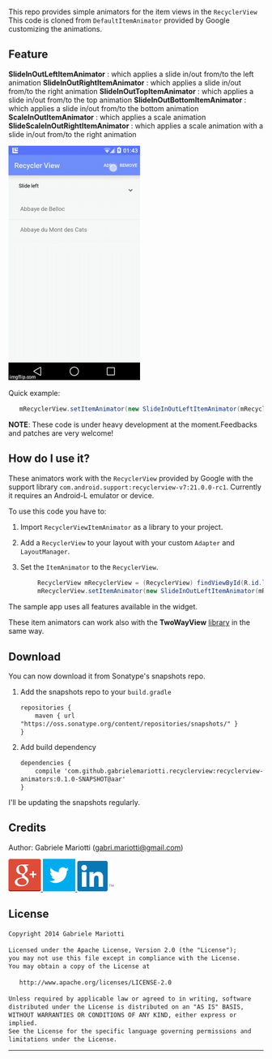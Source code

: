 This repo provides simple animators for the item views in the `RecyclerView`
This code is cloned from `DefaultItemAnimator` provided by Google customizing the animations.

## Feature

**SlideInOutLeftItemAnimator** : which applies a slide in/out from/to the left animation
**SlideInOutRightItemAnimator** : which applies a slide in/out from/to the right animation
**SlideInOutTopItemAnimator** : which applies a slide in/out from/to the top animation
**SlideInOutBottomItemAnimator** : which applies a slide in/out from/to the bottom animation
**ScaleInOutItemAnimator** : which applies a scale animation
**SlideScaleInOutRightItemAnimator** : which applies a scale animation with a slide in/out from/to the right animation

![Screen](/demo.gif)

Quick example:
```java
   mRecyclerView.setItemAnimator(new SlideInOutLeftItemAnimator(mRecyclerView));
```

**NOTE**: These code is under heavy development at the moment.Feedbacks and patches are very welcome!

## How do I use it?

These animators work with the `RecyclerView` provided by Google with the support library `com.android.support:recyclerview-v7:21.0.0-rc1`.
Currently it requires an Android-L emulator or device.

To use this code you have to:

1. Import `RecyclerViewItemAnimator` as a library to your project.

2. Add a `RecyclerView` to your layout with your custom `Adapter` and `LayoutManager`.

3. Set the `ItemAnimator` to the `RecyclerView`.

```java
        RecyclerView mRecyclerView = (RecyclerView) findViewById(R.id.list);
        mRecyclerView.setItemAnimator(new SlideInOutLeftItemAnimator(mRecyclerView));
```

The sample app uses all features available in the widget.

These item animators can work also with the **TwoWayView** [library](https://github.com/lucasr/twoway-view) in the same way.


## Download

You can now download it from Sonatype's snapshots repo.

1. Add the snapshots repo to your `build.gradle`

    ```
    repositories {
        maven { url "https://oss.sonatype.org/content/repositories/snapshots/" }
    }
    ```

2. Add build dependency

    ```
    dependencies {
        compile 'com.github.gabrielemariotti.recyclerview:recyclerview-animators:0.1.0-SNAPSHOT@aar'
    }
    ```
    
I'll be updating the snapshots regularly.


Credits
-------

Author: Gabriele Mariotti (gabri.mariotti@gmail.com)

<a href="https://plus.google.com/u/0/114432517923423045208">
  <img alt="Follow me on Google+"
       src="/assets/images/g+64.png" />
</a>
<a href="https://twitter.com/GabMarioPower">
  <img alt="Follow me on Twitter"
       src="/assets/images/twitter64.png" />
</a>
<a href="http://it.linkedin.com/in/gabrielemariotti">
  <img alt="Follow me on LinkedIn"
       src="/assets/images/linkedin.png" />
</a>

License
-------

    Copyright 2014 Gabriele Mariotti

    Licensed under the Apache License, Version 2.0 (the "License");
    you may not use this file except in compliance with the License.
    You may obtain a copy of the License at

       http://www.apache.org/licenses/LICENSE-2.0

    Unless required by applicable law or agreed to in writing, software
    distributed under the License is distributed on an "AS IS" BASIS,
    WITHOUT WARRANTIES OR CONDITIONS OF ANY KIND, either express or implied.
    See the License for the specific language governing permissions and
    limitations under the License.


---
